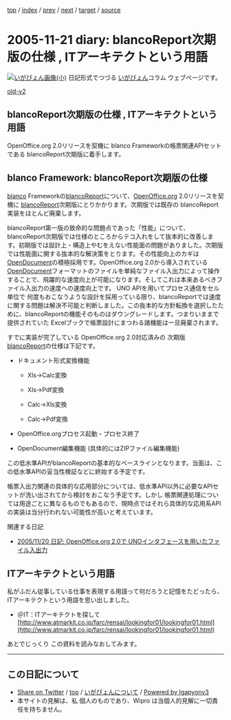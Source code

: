 [top](../index.html) 
 / [index](index.html) 
 / [prev](ig051120.html) 
 / [next](ig051123.html) 
 / [target](http://www.igapyon.jp/igapyon/diary/2005/ig051121.html) 
 / [source](https://github.com/igapyon/diary/blob/master/2005/ig051121.src.md) 

2005-11-21 diary: blancoReport次期版の仕様 , ITアーキテクトという用語
=====================================================================================================
[![いがぴょん画像(小)](http://www.igapyon.jp/igapyon/diary/images/iga200306s.jpg "いがぴょん")](http://www.igapyon.jp/igapyon/diary/memo/memoigapyon.html) 日記形式でつづる [いがぴょん](http://www.igapyon.jp/igapyon/diary/memo/memoigapyon.html)コラム ウェブページです。

[old-v2](ig051121-orig.html)

## blancoReport次期版の仕様 , ITアーキテクトという用語

OpenOffice.org 2.0リリースを契機に blanco Frameworkの帳票関連APIセットである blancoReport次期版に着手します。


## blanco Framework: blancoReport次期版の仕様

[blanco](http://www.igapyon.jp/blanco/blanco.ja.html) Frameworkの[blancoReport](http://www.igapyon.jp/blanco/blancoreport.html)について、[OpenOffice.org](http://ja.openoffice.org/)
2.0リリースを契機に [blancoReport](http://www.igapyon.jp/blanco/blancoreport.html)次期版にとりかかります。次期版では既存の blancoReport実装をほとんど廃棄します。

blancoReport第一版の致命的な問題点であった「性能」について、blancoReport次期版では仕様のところからテコ入れをして抜本的に改善します。初期版では設計上・構造上やむをえない性能面の問題がありました。次期版では性能面に関する抜本的な解決策をとります。その性能向上のカギは [OpenDocument](http://www.igapyon.jp/igapyon/diary/keyword/opendocument.html)の積極採用です。OpenOffice.org
2.0から導入されている[OpenDocument](http://www.igapyon.jp/igapyon/diary/keyword/opendocument.html)フォーマットのファイルを単純なファイル入出力によって操作することで、飛躍的な速度向上が可能になります。そしてこれは本来あるべきファイル入出力の速度への速度向上です。
UNO APIを用いてプロセス通信をセル単位で 何度もおこなうような設計を採用っている限り、blancoReportでは速度に関する問題は解決不可能と判断しました。この抜本的な方針転換を選択したために、blancoReportの機能そのものはダウングレードします。つまりいままで提供されていた Excelブックで帳票設計にまつわる諸機能は一旦廃棄されます。

すでに実装が完了している OpenOffice.org 2.0対応済みの 次期版 [blancoReport](http://www.igapyon.jp/blanco/blancoreport.html)の仕様は下記です。

* ドキュメント形式変換機能
  
  * Xls→Calc変換
    
  * Xls→Pdf変換
    
  * Calc→Xls変換
    
  * Calc→Pdf変換
  

  
* OpenOffice.orgプロセス起動・プロセス終了
  
* OpenDocument編集機能 (具体的にはZIPファイル編集機能)

この低水準APIがblancoReportの基本的なベースラインとなります。当面は、この低水準APIの妥当性検証などに終始する予定です。

帳票入出力関連の具体的な応用部分については、低水準API以外に必要なAPIセットが洗い出されてから検討をおこなう予定です。しかし 帳票関連処理については用途ごとに異なるものでもあるので、現時点ではそれら具体的な応用系APIの実装は当分行われない可能性が高いと考えています。

関連する日記

* [2005/11/20 日記: OpenOffice.org 2.0で UNOインタフェースを用いたファイル入出力](ig051120.html)

## ITアーキテクトという用語

私がふだん従事している仕事を表現する用語って何だろうと記憶をたどったら、ITアーキテクトという用語を思い出しました。

* ＠IT：ITアーキテクトを探して
  [http://www.atmarkit.co.jp/farc/rensai/lookingfor01/lookingfor01.html](http://www.atmarkit.co.jp/farc/rensai/lookingfor01/lookingfor01.html)

あとでじっくり この資料を読みなおしてみます。


----------------------------------------------------------------------------------------------------

## この日記について

* [Share on Twitter](https://twitter.com/intent/tweet?hashtags=igapyon%2Cdiary%2C%E3%81%84%E3%81%8C%E3%81%B4%E3%82%87%E3%82%93&text=blancoReport%E6%AC%A1%E6%9C%9F%E7%89%88%E3%81%AE%E4%BB%95%E6%A7%98+%2C+IT%E3%82%A2%E3%83%BC%E3%82%AD%E3%83%86%E3%82%AF%E3%83%88%E3%81%A8%E3%81%84%E3%81%86%E7%94%A8%E8%AA%9E&url=http%3A%2F%2Fwww.igapyon.jp%2Figapyon%2Fdiary%2F2005%2Fig051121.html) / [top](../index.html) / [いがぴょんについて](http://www.igapyon.jp/igapyon/diary/memo/memoigapyon.html) / [Powered by Igapyonv3](https://github.com/igapyon/igapyonv3)
* 本サイトの見解は、私 個人のものであり、Wipro は当個人的見解に一切責任を持ちません。 

